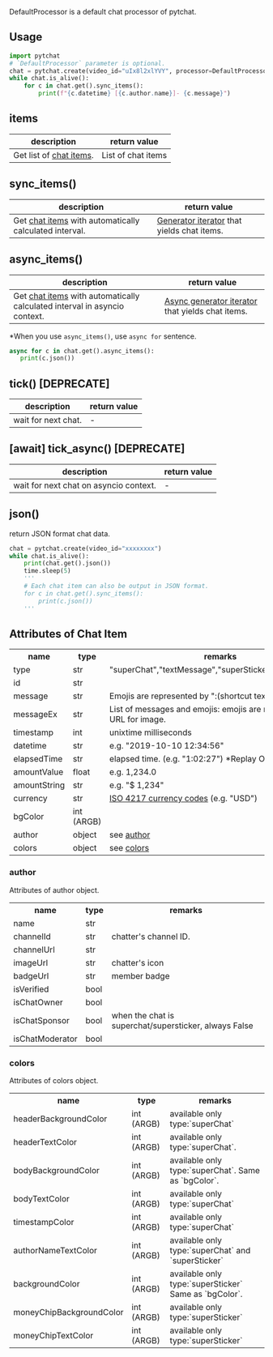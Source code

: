 DefaultProcessor is a default chat processor of pytchat.
## Usage
```python
import pytchat
# `DefaultProcessor` parameter is optional.
chat = pytchat.create(video_id="uIx8l2xlYVY", processor=DefaultProcessor())
while chat.is_alive():
    for c in chat.get().sync_items():
        print(f"{c.datetime} [{c.author.name}]- {c.message}")
```
## items
description|return value
---|---
Get list of [chat items](#members-of-chat-item).|List of chat items

## sync_items()
description|return value
---|---
Get [chat items](#members-of-chat-item) with automatically calculated interval.|[Generator iterator](https://docs.python.org/3/glossary.html#term-generator-iterator) that yields chat items.

## async_items()
description|return value
---|---
Get [chat items](#members-of-chat-item) with automatically calculated interval in asyncio context.|[Async generator iterator](https://docs.python.org/3/glossary.html#term-asynchronous-generator-iterator) that yields  chat items.

*When you use `async_items()`, use `async for` sentence.
```python
async for c in chat.get().async_items():
   print(c.json())
```

## tick() [DEPRECATE]
description|return value
---|---
wait for next chat.|-

## [await] tick_async() [DEPRECATE]
description|return value
---|---
wait for next chat on asyncio context.|-

## json()
return  JSON format chat data.
```python
chat = pytchat.create(video_id="xxxxxxxx")
while chat.is_alive():
    print(chat.get().json())
    time.sleep(5)
    '''
    # Each chat item can also be output in JSON format.
    for c in chat.get().sync_items():
        print(c.json())
    '''     
```

## Attributes of Chat Item

<table>
  <tr>
    <th>name</th>
    <th>type</th>
    <th>remarks</th>
  </tr>
  <tr>
    <td>type</td>
    <td>str</td>
    <td>"superChat","textMessage","superSticker","newSponsor"</td>
  </tr>
  <tr>
    <td>id</td>
    <td>str</td>
    <td></td>
  </tr>
  <tr>
    <td>message</td>
    <td>str</td>
    <td>Emojis are represented by ":(shortcut text):"</td>
  </tr>
  <tr>
    <td>messageEx</td>
    <td>str</td>
    <td>List of messages and emojis: emojis are represented by URL for image.</td>
  </tr>
  <tr>
    <td>timestamp</td>
    <td>int</td>
    <td>unixtime milliseconds</td>
  </tr>
  <tr>
    <td>datetime</td>
    <td>str</td>
    <td>e.g. "2019-10-10 12:34:56"</td>
  </tr>
    <td>elapsedTime</td>
    <td>str</td>
    <td>elapsed time. (e.g. "1:02:27") *Replay Only.</td>
  </tr>
  <tr>
    <td>amountValue</td>
    <td>float</td>
    <td>e.g. 1,234.0</td>
  </tr>
  <tr>
    <td>amountString</td>
    <td>str</td>
    <td>e.g. "$ 1,234"</td>
  </tr>
  <tr>
    <td>currency</td>
    <td>str</td>
    <td><a href="https://en.wikipedia.org/wiki/ISO_4217">ISO 4217 currency codes</a> (e.g. "USD")</td>
  </tr>
  <tr>
    <td>bgColor</td>
    <td>int (ARGB)</td>
    <td></td>
  </tr>
  <tr>
    <td>author</td>
    <td>object</td>
    <td>see <a href="#author">author</a></td>
  </tr>  <tr>
    <td>colors</td>
    <td>object</td>
    <td>see <a href="#colors">colors</a></td>
  </tr>
</table>

### author
Attributes of author object.
<table>
  <tr>
    <th>name</th>
    <th>type</th>
    <th>remarks</th>
  </tr>
  <tr>
    <td>name</td>
    <td>str</td>
    <td></td>
  </tr>
  <tr>
    <td>channelId</td>
    <td>str</td>
    <td>chatter's channel ID.</td>
  </tr>
  <tr>
    <td>channelUrl</td>
    <td>str</td>
    <td></td>
  </tr>
  <tr>
    <td>imageUrl</td>
    <td>str</td>
    <td>chatter's icon</td>
  </tr>
  <tr>
    <td>badgeUrl</td>
    <td>str</td>
    <td>member badge</td>
  </tr>
  <tr>
    <td>isVerified</td>
    <td>bool</td>
    <td></td>
  </tr>
  <tr>
    <td>isChatOwner</td>
    <td>bool</td>
    <td></td>
  </tr>
  <tr>
    <td>isChatSponsor</td>
    <td>bool</td>
    <td>when the chat is superchat/supersticker, always False</td>
  </tr>
  <tr>
    <td>isChatModerator</td>
    <td>bool</td>
    <td></td>
  </tr>
</table>

### colors
Attributes of colors object.
<table>
  <tr>
    <th>name</th>
    <th>type</th>
    <th>remarks</th>
  </tr>
  <tr>
    <td>headerBackgroundColor</td>
    <td>int (ARGB)</td>
    <td>available only type:`superChat`</td>
  </tr>
  <tr>
    <td>headerTextColor</td>
    <td>int (ARGB)</td>
    <td>available only type:`superChat`.</td>
  </tr>
  <tr>
    <td>bodyBackgroundColor</td>
    <td>int (ARGB)</td>
    <td>available only type:`superChat`. Same as `bgColor`.</td>
  </tr>
  <tr>
    <td>bodyTextColor</td>
    <td>int (ARGB)</td>
    <td>available only type:`superChat`</td>
  </tr>
  <tr>
    <td>timestampColor</td>
    <td>int (ARGB)</td>
    <td>available only type:`superChat`</td>
  </tr>
  <tr>
    <td>authorNameTextColor</td>
    <td>int (ARGB)</td>
    <td>available only type:`superChat` and `superSticker`</td>
  </tr>
  <tr>
    <td>backgroundColor</td>
    <td>int (ARGB)</td>
    <td>available only type:`superSticker` Same as `bgColor`.</td>
  </tr>
  <tr>
    <td>moneyChipBackgroundColor</td>
    <td>int (ARGB)</td>
    <td>available only type:`superSticker`</td>
  </tr>
  <tr>
    <td>moneyChipTextColor</td>
    <td>int (ARGB)</td>
    <td>available only type:`superSticker`</td>
  </tr>
</table>
